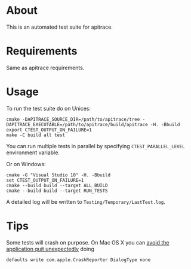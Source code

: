 # About #

This is an automated test suite for apitrace.

# Requirements #

Same as apitrace requirements.

# Usage #

To run the test suite do on Unices:

    cmake -DAPITRACE_SOURCE_DIR=/path/to/apitrace/tree -DAPITRACE_EXECUTABLE=/path/to/apitrace/build/apitrace -H. -Bbuild
    export CTEST_OUTPUT_ON_FAILURE=1
    make -C build all test

You can run multiple tests in parallel by specifying `CTEST_PARALLEL_LEVEL` environment variable.

Or on Windows:

    cmake -G "Visual Studio 10" -H. -Bbuild
    set CTEST_OUTPUT_ON_FAILURE=1
    cmake --build build --target ALL_BUILD
    cmake --build build --target RUN_TESTS

A detailed log will be written to `Testing/Temporary/LastTest.log`.


# Tips #

Some tests will crash on purpose.  On Mac OS X you can [avoid the application
quit unexpectedly](http://apple.stackexchange.com/a/105894) doing

    defaults write com.apple.CrashReporter DialogType none
